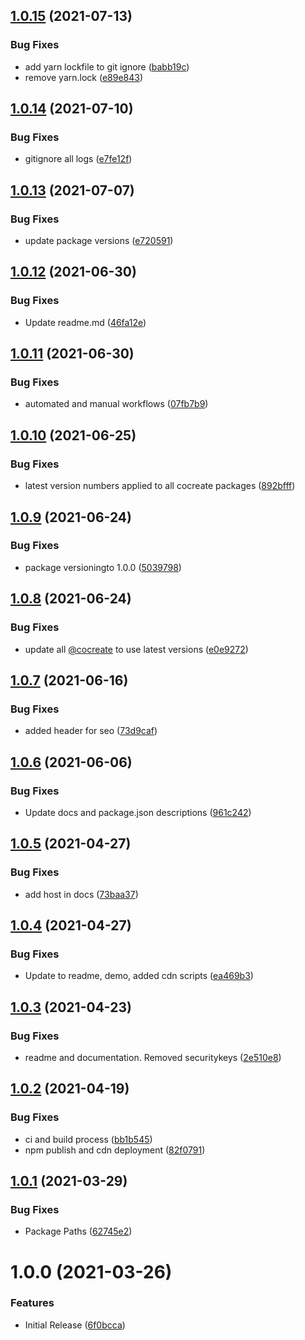 ## [1.0.15](https://github.com/CoCreate-app/CoCreate-local-storage/compare/v1.0.14...v1.0.15) (2021-07-13)


### Bug Fixes

* add yarn lockfile to git ignore ([babb19c](https://github.com/CoCreate-app/CoCreate-local-storage/commit/babb19c77975e5cb5b6d99c6cc2f24167bec5cce))
* remove yarn.lock ([e89e843](https://github.com/CoCreate-app/CoCreate-local-storage/commit/e89e84318151de06a28e0f65eaf7d77a909199dd))

## [1.0.14](https://github.com/CoCreate-app/CoCreate-local-storage/compare/v1.0.13...v1.0.14) (2021-07-10)


### Bug Fixes

* gitignore all logs ([e7fe12f](https://github.com/CoCreate-app/CoCreate-local-storage/commit/e7fe12fb03c9829ec1753cd6598c3ed251516d2a))

## [1.0.13](https://github.com/CoCreate-app/CoCreate-local-storage/compare/v1.0.12...v1.0.13) (2021-07-07)


### Bug Fixes

* update package versions ([e720591](https://github.com/CoCreate-app/CoCreate-local-storage/commit/e7205911da935f800840a3b499417447eef289dd))

## [1.0.12](https://github.com/CoCreate-app/CoCreate-local-storage/compare/v1.0.11...v1.0.12) (2021-06-30)


### Bug Fixes

* Update readme.md ([46fa12e](https://github.com/CoCreate-app/CoCreate-local-storage/commit/46fa12e41edb021d48fffe739a0d84f23b0665bf))

## [1.0.11](https://github.com/CoCreate-app/CoCreate-local-storage/compare/v1.0.10...v1.0.11) (2021-06-30)


### Bug Fixes

* automated and manual workflows ([07fb7b9](https://github.com/CoCreate-app/CoCreate-local-storage/commit/07fb7b90487c6bf46d9a5dc582351b7127d04857))

## [1.0.10](https://github.com/CoCreate-app/CoCreate-local-storage/compare/v1.0.9...v1.0.10) (2021-06-25)


### Bug Fixes

* latest version numbers applied to all cocreate packages ([892bfff](https://github.com/CoCreate-app/CoCreate-local-storage/commit/892bfff134166620f6f6aa58668086d38ddefd9c))

## [1.0.9](https://github.com/CoCreate-app/CoCreate-local-storage/compare/v1.0.8...v1.0.9) (2021-06-24)


### Bug Fixes

* package versioningto 1.0.0 ([5039798](https://github.com/CoCreate-app/CoCreate-local-storage/commit/50397980811d2b21f791ce5c8b58ec17f960a616))

## [1.0.8](https://github.com/CoCreate-app/CoCreate-local-storage/compare/v1.0.7...v1.0.8) (2021-06-24)


### Bug Fixes

* update all [@cocreate](https://github.com/cocreate) to use latest versions ([e0e9272](https://github.com/CoCreate-app/CoCreate-local-storage/commit/e0e927270742394ffc758853340229d09d38308a))

## [1.0.7](https://github.com/CoCreate-app/CoCreate-local-storage/compare/v1.0.6...v1.0.7) (2021-06-16)


### Bug Fixes

* added header for seo ([73d9caf](https://github.com/CoCreate-app/CoCreate-local-storage/commit/73d9cafd13e0d38d6ac3581846c1e5c793f4d90e))

## [1.0.6](https://github.com/CoCreate-app/CoCreate-local-storage/compare/v1.0.5...v1.0.6) (2021-06-06)


### Bug Fixes

* Update docs and package.json descriptions ([961c242](https://github.com/CoCreate-app/CoCreate-local-storage/commit/961c242cd8addb328ec8900f2d9511856f52575d))

## [1.0.5](https://github.com/CoCreate-app/CoCreate-local-storage/compare/v1.0.4...v1.0.5) (2021-04-27)


### Bug Fixes

* add host in docs ([73baa37](https://github.com/CoCreate-app/CoCreate-local-storage/commit/73baa37ce38977aa1ee1f85ec44d8731cd8bdd8e))

## [1.0.4](https://github.com/CoCreate-app/CoCreate-local-storage/compare/v1.0.3...v1.0.4) (2021-04-27)


### Bug Fixes

* Update to readme, demo, added cdn scripts ([ea469b3](https://github.com/CoCreate-app/CoCreate-local-storage/commit/ea469b39e7ceb7543e1ecc198acddc341ae6f3ca))

## [1.0.3](https://github.com/CoCreate-app/CoCreate-local-storage/compare/v1.0.2...v1.0.3) (2021-04-23)


### Bug Fixes

* readme and documentation. Removed securitykeys ([2e510e8](https://github.com/CoCreate-app/CoCreate-local-storage/commit/2e510e87200ba891668574bc319efb91e2329bde))

## [1.0.2](https://github.com/CoCreate-app/CoCreate-local-storage/compare/v1.0.1...v1.0.2) (2021-04-19)


### Bug Fixes

* ci and build process ([bb1b545](https://github.com/CoCreate-app/CoCreate-local-storage/commit/bb1b5458a56ce936e6b4861f9e4d0b77a7c3be62))
* npm publish and cdn deployment ([82f0791](https://github.com/CoCreate-app/CoCreate-local-storage/commit/82f0791b3b080768f4e1927e5f681a17a2db7b8c))

## [1.0.1](https://github.com/CoCreate-app/CoCreate-local-storage/compare/v1.0.0...v1.0.1) (2021-03-29)


### Bug Fixes

* Package Paths ([62745e2](https://github.com/CoCreate-app/CoCreate-local-storage/commit/62745e2a254a27f9019eff1bec4966ac8eacc9aa))

# 1.0.0 (2021-03-26)


### Features

* Initial Release ([6f0bcca](https://github.com/CoCreate-app/CoCreate-local-storage/commit/6f0bccad6267f02a8a8be13badd408213c5f6dba))
